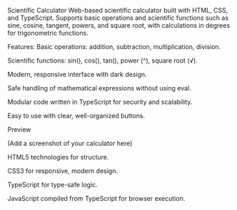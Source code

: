Scientific Calculator Web-based scientific calculator built with HTML, CSS, and TypeScript. Supports basic operations and scientific functions such as sine, cosine, tangent, powers, and square root, with calculations in degrees for trigonometric functions.

Features: Basic operations: addition, subtraction, multiplication, division.

Scientific functions: sin(), cos(), tan(), power (^), square root (√).

Modern, responsive interface with dark design.

Safe handling of mathematical expressions without using eval.

Modular code written in TypeScript for security and scalability.

Easy to use with clear, well-organized buttons.

Preview

(Add a screenshot of your calculator here)

HTML5 technologies for structure.

CSS3 for responsive, modern design.

TypeScript for type-safe logic.

JavaScript compiled from TypeScript for browser execution.


